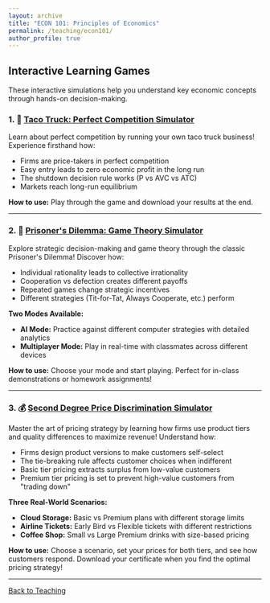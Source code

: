 ```yaml
---
layout: archive
title: "ECON 101: Principles of Economics"
permalink: /teaching/econ101/
author_profile: true
---
```

## Interactive Learning Games
These interactive simulations help you understand key economic concepts through hands-on decision-making.

### 1. 🌮 [Taco Truck: Perfect Competition Simulator](https://jihye-heo.github.io/econ-teaching-games/taco-truck-game.html)
Learn about perfect competition by running your own taco truck business! Experience firsthand how:
- Firms are price-takers in perfect competition
- Easy entry leads to zero economic profit in the long run
- The shutdown decision rule works (P vs AVC vs ATC)
- Markets reach long-run equilibrium

**How to use:** Play through the game and download your results at the end.

---

### 2. 🤝 [Prisoner's Dilemma: Game Theory Simulator](https://jihye-heo.github.io/econ-teaching-games/prisoner-dilemma-game.html)
Explore strategic decision-making and game theory through the classic Prisoner's Dilemma! Discover how:
- Individual rationality leads to collective irrationality
- Cooperation vs defection creates different payoffs
- Repeated games change strategic incentives
- Different strategies (Tit-for-Tat, Always Cooperate, etc.) perform

**Two Modes Available:**
- **AI Mode:** Practice against different computer strategies with detailed analytics
- **Multiplayer Mode:** Play in real-time with classmates across different devices

**How to use:** Choose your mode and start playing. Perfect for in-class demonstrations or homework assignments!

---

### 3. 💰 [Second Degree Price Discrimination Simulator](https://jihye-heo.github.io/econ-teaching-games/price-discrimination.html)
Master the art of pricing strategy by learning how firms use product tiers and quality differences to maximize revenue! Understand how:
- Firms design product versions to make customers self-select
- The tie-breaking rule affects customer choices when indifferent
- Basic tier pricing extracts surplus from low-value customers
- Premium tier pricing is set to prevent high-value customers from "trading down"

**Three Real-World Scenarios:**
- **Cloud Storage:** Basic vs Premium plans with different storage limits
- **Airline Tickets:** Early Bird vs Flexible tickets with different restrictions
- **Coffee Shop:** Small vs Large Premium drinks with size-based pricing

**How to use:** Choose a scenario, set your prices for both tiers, and see how customers respond. Download your certificate when you find the optimal pricing strategy!

---

[Back to Teaching](/teaching/)